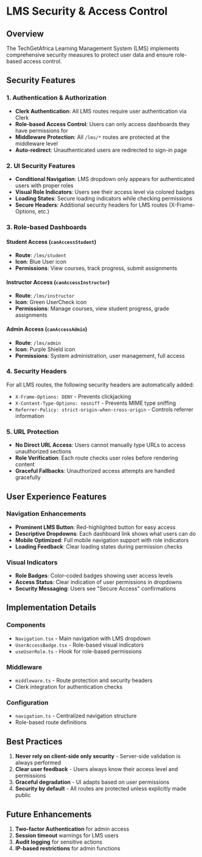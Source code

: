 # LMS Security & Access Control

## Overview
The TechGetAfrica Learning Management System (LMS) implements comprehensive security measures to protect user data and ensure role-based access control.

## Security Features

### 1. Authentication & Authorization
- **Clerk Authentication**: All LMS routes require user authentication via Clerk
- **Role-based Access Control**: Users can only access dashboards they have permissions for
- **Middleware Protection**: All `/lms/*` routes are protected at the middleware level
- **Auto-redirect**: Unauthenticated users are redirected to sign-in page

### 2. UI Security Features
- **Conditional Navigation**: LMS dropdown only appears for authenticated users with proper roles
- **Visual Role Indicators**: Users see their access level via colored badges
- **Loading States**: Secure loading indicators while checking permissions
- **Secure Headers**: Additional security headers for LMS routes (X-Frame-Options, etc.)

### 3. Role-based Dashboards

#### Student Access (`canAccessStudent`)
- **Route**: `/lms/student`
- **Icon**: Blue User icon
- **Permissions**: View courses, track progress, submit assignments

#### Instructor Access (`canAccessInstructor`)  
- **Route**: `/lms/instructor`
- **Icon**: Green UserCheck icon
- **Permissions**: Manage courses, view student progress, grade assignments

#### Admin Access (`canAccessAdmin`)
- **Route**: `/lms/admin`
- **Icon**: Purple Shield icon
- **Permissions**: System administration, user management, full access

### 4. Security Headers
For all LMS routes, the following security headers are automatically added:
- `X-Frame-Options: DENY` - Prevents clickjacking
- `X-Content-Type-Options: nosniff` - Prevents MIME type sniffing
- `Referrer-Policy: strict-origin-when-cross-origin` - Controls referrer information

### 5. URL Protection
- **No Direct URL Access**: Users cannot manually type URLs to access unauthorized sections
- **Role Verification**: Each route checks user roles before rendering content
- **Graceful Fallbacks**: Unauthorized access attempts are handled gracefully

## User Experience Features

### Navigation Enhancements
- **Prominent LMS Button**: Red-highlighted button for easy access
- **Descriptive Dropdowns**: Each dashboard link shows what users can do
- **Mobile Optimized**: Full mobile navigation support with role indicators
- **Loading Feedback**: Clear loading states during permission checks

### Visual Indicators
- **Role Badges**: Color-coded badges showing user access levels
- **Access Status**: Clear indication of user permissions in dropdowns
- **Security Messaging**: Users see "Secure Access" confirmations

## Implementation Details

### Components
- `Navigation.tsx` - Main navigation with LMS dropdown
- `UserAccessBadge.tsx` - Role-based visual indicators
- `useUserRole.ts` - Hook for role-based permissions

### Middleware
- `middleware.ts` - Route protection and security headers
- Clerk integration for authentication checks

### Configuration
- `navigation.ts` - Centralized navigation structure
- Role-based route definitions

## Best Practices

1. **Never rely on client-side only security** - Server-side validation is always performed
2. **Clear user feedback** - Users always know their access level and permissions
3. **Graceful degradation** - UI adapts based on user permissions
4. **Security by default** - All routes are protected unless explicitly made public

## Future Enhancements

1. **Two-factor Authentication** for admin access
2. **Session timeout** warnings for LMS users  
3. **Audit logging** for sensitive actions
4. **IP-based restrictions** for admin functions
